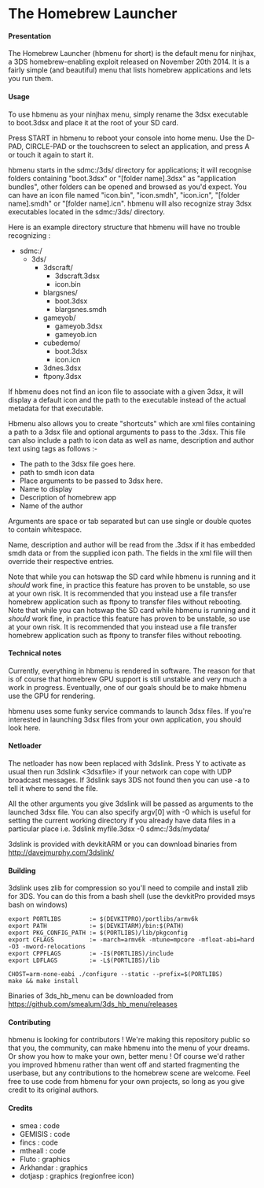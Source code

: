 # The Homebrew Launcher

#### Presentation

The Homebrew Launcher (hbmenu for short) is the default menu for ninjhax, a 3DS homebrew-enabling exploit released on November 20th 2014. It is a fairly simple (and beautiful) menu that lists homebrew applications and lets you run them.

#### Usage

To use hbmenu as your ninjhax menu, simply rename the 3dsx executable to boot.3dsx and place it at the root of your SD card.

Press START in hbmenu to reboot your console into home menu. Use the D-PAD, CIRCLE-PAD or the touchscreen to select an application, and press A or touch it again to start it.

hbmenu starts in the sdmc:/3ds/ directory for applications; it will recognise folders containing "boot.3dsx" or "\[folder name\].3dsx" as "application bundles", other folders can be opened and browsed as you'd expect. You can have an icon file named "icon.bin", "icon.smdh", "icon.icn", "\[folder name\].smdh" or "\[folder name\].icn". hbmenu will also recognize stray 3dsx executables located in the sdmc:/3ds/ directory.

Here is an example directory structure that hbmenu will have no trouble recognizing :

- sdmc:/
  - 3ds/
    - 3dscraft/
      - 3dscraft.3dsx
      - icon.bin
    - blargsnes/
      - boot.3dsx
      - blargsnes.smdh
    - gameyob/
      - gameyob.3dsx
      - gameyob.icn
    - cubedemo/
      - boot.3dsx
      - icon.icn
    - 3dnes.3dsx
    - ftpony.3dsx

If hbmenu does not find an icon file to associate with a given 3dsx, it will display a default icon and the path to the executable instead of the actual metadata for that executable.

Hbmenu also allows you to create "shortcuts" which are xml files containing a path to a 3dsx file and optional arguments to pass to the .3dsx. This file can also include a path to icon data as well as name, description and author text using tags as follows :-

<shortcut>

  - <executable>The path to the 3dsx file goes here.</executable>
  - <icon>path to smdh icon data</icon>
  - <arg>Place arguments to be passed to 3dsx here.</arg>
  - <name>Name to display</name>
  - <description>Description of homebrew app</description>
  - <author>Name of the author</author>

</shortcut>

Arguments are space or tab separated but can use single or double quotes to contain whitespace.

Name, description and author will be read from the .3dsx if it has embedded smdh data or from the supplied icon path. The fields in the xml file will then override their respective entries.

Note that while you can hotswap the SD card while hbmenu is running and it *should* work fine, in practice this feature has proven to be unstable, so use at your own risk. It is recommended that you instead use a file transfer homebrew application such as ftpony to transfer files without rebooting.
Note that while you can hotswap the SD card while hbmenu is running and it *should* work fine, in practice this feature has proven to be unstable, so use at your own risk. It is recommended that you instead use a file transfer homebrew application such as ftpony to transfer files without rebooting.

#### Technical notes

Currently, everything in hbmenu is rendered in software. The reason for that is of course that homebrew GPU support is still unstable and very much a work in progress. Eventually, one of our goals should be to make hbmenu use the GPU for rendering.

hbmenu uses some funky service commands to launch 3dsx files. If you're interested in launching 3dsx files from your own application, you should look here.

#### Netloader

The netloader has now been replaced with 3dslink. Press Y to activate as usual then run 3dslink <3dsxfile> if your network can cope with UDP broadcast messages.
If 3dslink says 3DS not found then you can use -a <ip address> to tell it where to send the file.

All the other arguments you give 3dslink will be passed as arguments to the launched 3dsx file. You can also specify argv[0] with -0 <argument> which is useful for
setting the current working directory if you already have data files in a particular place i.e. 3dslink myfile.3dsx -0 sdmc:/3ds/mydata/

3dslink is provided with devkitARM or you can download binaries from http://davejmurphy.com/3dslink/

#### Building

3dslink uses zlib for compression so you'll need to compile and install zlib for 3DS. You can do this from a bash shell (use the devkitPro provided msys bash on windows)

    export PORTLIBS        := $(DEVKITPRO)/portlibs/armv6k
    export PATH            := $(DEVKITARM)/bin:$(PATH)
    export PKG_CONFIG_PATH := $(PORTLIBS)/lib/pkgconfig
    export CFLAGS          := -march=armv6k -mtune=mpcore -mfloat-abi=hard -O3 -mword-relocations
    export CPPFLAGS        := -I$(PORTLIBS)/include
    export LDFLAGS         := -L$(PORTLIBS)/lib

    CHOST=arm-none-eabi ./configure --static --prefix=$(PORTLIBS)
    make && make install

Binaries of 3ds_hb_menu can be downloaded from https://github.com/smealum/3ds_hb_menu/releases

#### Contributing

hbmenu is looking for contributors ! We're making this repository public so that you, the community, can make hbmenu into the menu of your dreams. Or show you how to make your own, better menu ! Of course we'd rather you improved hbmenu rather than went off and started fragmenting the userbase, but any contributions to the homebrew scene are welcome. Feel free to use code from hbmenu for your own projects, so long as you give credit to its original authors.

#### Credits

- smea : code
- GEMISIS : code
- fincs : code
- mtheall : code
- Fluto : graphics
- Arkhandar : graphics
- dotjasp : graphics (regionfree icon)
